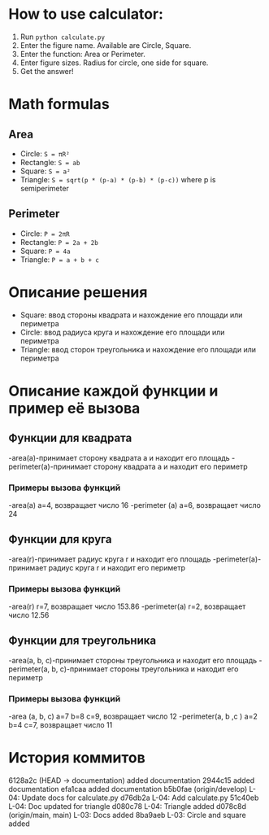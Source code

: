 # How to use calculator:
1. Run `python calculate.py`
2. Enter the figure name. Available are Circle, Square.
3. Enter the function: Area or Perimeter.
4. Enter figure sizes. Radius for circle, one side for square.
5. Get the answer!

# Math formulas
## Area
- Circle: `S = πR²`
- Rectangle: `S = ab`
- Square: `S = a²`
- Triangle: `S = sqrt(p * (p-a) * (p-b) * (p-c))` where p is semiperimeter

## Perimeter
- Circle: `P = 2πR`
- Rectangle: `P = 2a + 2b`
- Square: `P = 4a`
- Triangle: `P = a + b + c`
# Описание решения 
- Square: ввод стороны квадрата и нахождение его площади или периметра
- Circle: ввод радиуса круга и нахождение его площади или периметра 
- Triangle: ввод сторон треугольника и нахождение его площади или периметра
# Описание каждой функции и пример её вызова
## Функции для квадрата
   -area(a)-принимает сторону квадрата a и находит его площадь
   -perimeter(a)-принимает сторону квадрата a и находит его периметр
### Примеры вызова функций
   -area(a) a=4, возвращает число 16
   -perimeter (a) a=6, возвращает число 24 
## Функции для круга
   -area(r)-принимает радиус круга r и находит его площадь
   -perimeter(a)-принимает радиус круга r и находит его периметр
### Примеры вызова функций
   -area(r) r=7, возвращает число 153.86
   -perimeter(a) r=2, возвращает число 12.56
## Функции для треугольника
   -area(a, b, c)-принимает стороны треугольника и находит его площадь
   -perimeter(a, b, c)-принимает стороны треугольника и находит его периметр
### Примеры вызова функций
   -area (a, b, c) a=7 b=8 c=9, возвращает число 12
   -perimeter(a, b ,c ) a=2 b=4 c=7, возвращает число 11
# История коммитов
6128a2c (HEAD -> documentation) added documentation
2944c15 added documentation
efa1caa added documentation
b5b0fae (origin/develop) L-04: Update docs for calculate.py
d76db2a L-04: Add calculate.py
51c40eb L-04: Doc updated for triangle
d080c78 L-04: Triangle added
d078c8d (origin/main, main) L-03: Docs added
8ba9aeb L-03: Circle and square added
